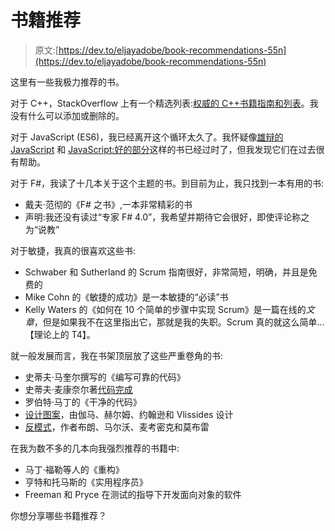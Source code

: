 # 书籍推荐

> 原文:[https://dev.to/eljayadobe/book-recommendations-55n](https://dev.to/eljayadobe/book-recommendations-55n)

这里有一些我极力推荐的书。

对于 C++，StackOverflow 上有一个精选列表:[权威的 C++书籍指南和列表](https://stackoverflow.com/questions/388242/the-definitive-c-book-guide-and-list)。我没有什么可以添加或删除的。

对于 JavaScript (ES6)，我已经离开这个循环太久了。我怀疑像[雄辩的 JavaScript](http://eloquentjavascript.net/) 和 [JavaScript:好的部分](http://shop.oreilly.com/product/9780596517748.do)这样的书已经过时了，但我发现它们在过去很有帮助。

对于 F#，我读了十几本关于这个主题的书。到目前为止，我只找到一本有用的书:

*   戴夫·范彻的《F# 之书》,一本非常精彩的书
*   声明:我还没有读过“专家 F# 4.0”，我希望并期待它会很好，即使评论称之为“说教”

对于敏捷，我真的很喜欢这些书:

*   Schwaber 和 Sutherland 的 Scrum 指南很好，非常简短，明确，并且是免费的
*   Mike Cohn 的《敏捷的成功》是一本敏捷的“必读”书
*   Kelly Waters 的《如何在 10 个简单的步骤中实现 Scrum》是一篇在线的*文章*，但是如果我不在这里指出它，那就是我的失职。Scrum 真的就这么简单...【理论上的 T4】。

就一般发展而言，我在书架顶层放了这些严重卷角的书:

*   史蒂夫·马奎尔撰写的《编写可靠的代码》
*   史蒂夫·麦康奈尔著[代码完成](https://www.amazon.com/dp/0735619670)
*   罗伯特·马丁的《干净的代码》
*   [设计图案](https://www.amazon.com/dp/0201633612)，由伽马、赫尔姆、约翰逊和 Vlissides 设计
*   [反模式](https://www.amazon.com/dp/0471197130)，作者布朗、马尔沃、麦考密克和莫布雷

在我为数不多的几本向我强烈推荐的书籍中:

*   马丁·福勒等人的《重构》
*   亨特和托马斯的《实用程序员》
*   Freeman 和 Pryce 在测试的指导下开发面向对象的软件

你想分享哪些书籍推荐？